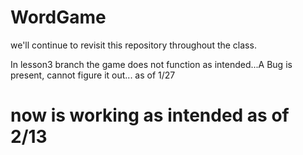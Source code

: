 # WordGame
we'll continue to revisit this repository throughout the class.

In lesson3 branch the game does not function as intended...A Bug is present, cannot figure it out... as of 
1/27
# now is working as intended as of 2/13
